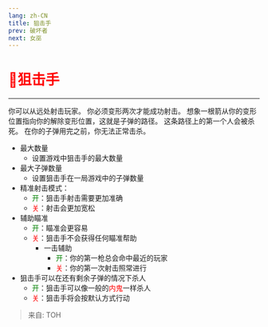 ```yaml
---
lang: zh-CN
title: 狙击手
prev: 破坏者
next: 女巫
---
```


# <font color="red">🎯<b>狙击手</b></font><Badge text="Killing" type="tip" vertical="middle"/>

***

你可以从远处射击玩家。 你必须变形两次才能成功射击。 想象一根箭从你的变形位置指向你的解除变形位置，这就是子弹的路径。 这条路径上的第一个人会被杀死。 在你的子弹用完之前，你无法正常击杀。

- 最大数量
  - 设置游戏中狙击手的最大数量
- 最大子弹数量
  - 设置狙击手在一局游戏中的子弹数量
- 精准射击模式：
  - <font color=green>开</font>：狙击手射击需要更加准确
  - <font color=red>关</font>：射击会更加宽松
- 辅助瞄准
  - <font color=green>开</font>：瞄准会更容易
  - <font color=red>关</font>：狙击手不会获得任何瞄准帮助
    - 一击辅助
      - <font color=green>开</font>：你的第一枪总会命中最近的玩家
      - <font color=red>关</font>：你的第一次射击照常进行
- 狙击手可以在还有剩余子弹的情况下杀人
  - <font color=green>开</font>：狙击手可以像一般的<font color=red>内鬼</font>一样杀人
  - <font color=red>关</font>：狙击手将会按默认方式行动

> 来自: TOH
